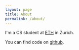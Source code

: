 ```yaml
---
layout: page
title: About
permalink: /about/
---
```


I'm a CS student at [ETH](https://ethz.ch/) in Zurich.

You can find code on [github](https://github.com/kkleindev).
